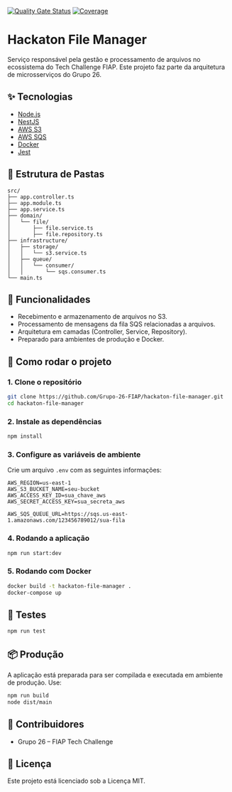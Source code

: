 
[![Quality Gate Status](https://sonarcloud.io/api/project_badges/measure?project=Grupo-26-FIAP_hackaton-file-manager&metric=alert_status)](https://sonarcloud.io/summary/new_code?id=Grupo-26-FIAP_hackaton-file-manager)
[![Coverage](https://sonarcloud.io/api/project_badges/measure?project=Grupo-26-FIAP_hackaton-file-manager&metric=coverage)](https://sonarcloud.io/summary/new_code?id=Grupo-26-FIAP_hackaton-file-manager)

# Hackaton File Manager

Serviço responsável pela gestão e processamento de arquivos no ecossistema do Tech Challenge FIAP. Este projeto faz parte da arquitetura de microsserviços do Grupo 26.

## ✨ Tecnologias

- [Node.js](https://nodejs.org/)
- [NestJS](https://nestjs.com/)
- [AWS S3](https://aws.amazon.com/s3/)
- [AWS SQS](https://aws.amazon.com/pt/sqs/)
- [Docker](https://www.docker.com/)
- [Jest](https://jestjs.io/)

## 📁 Estrutura de Pastas

```
src/
├── app.controller.ts
├── app.module.ts
├── app.service.ts
├── domain/
│   └── file/
│       ├── file.service.ts
│       ├── file.repository.ts
├── infrastructure/
│   ├── storage/
│   │   └── s3.service.ts
│   ├── queue/
│   │   └── consumer/
│   │       └── sqs.consumer.ts
└── main.ts
```

## 🚀 Funcionalidades

- Recebimento e armazenamento de arquivos no S3.
- Processamento de mensagens da fila SQS relacionadas a arquivos.
- Arquitetura em camadas (Controller, Service, Repository).
- Preparado para ambientes de produção e Docker.

## 🔧 Como rodar o projeto

### 1. Clone o repositório

```bash
git clone https://github.com/Grupo-26-FIAP/hackaton-file-manager.git
cd hackaton-file-manager
```

### 2. Instale as dependências

```bash
npm install
```

### 3. Configure as variáveis de ambiente

Crie um arquivo `.env` com as seguintes informações:

```env
AWS_REGION=us-east-1
AWS_S3_BUCKET_NAME=seu-bucket
AWS_ACCESS_KEY_ID=sua_chave_aws
AWS_SECRET_ACCESS_KEY=sua_secreta_aws

AWS_SQS_QUEUE_URL=https://sqs.us-east-1.amazonaws.com/123456789012/sua-fila
```

### 4. Rodando a aplicação

```bash
npm run start:dev
```

### 5. Rodando com Docker

```bash
docker build -t hackaton-file-manager .
docker-compose up
```

## 🧪 Testes

```bash
npm run test
```

## 📦 Produção

A aplicação está preparada para ser compilada e executada em ambiente de produção. Use:

```bash
npm run build
node dist/main
```

## 👥 Contribuidores

- Grupo 26 – FIAP Tech Challenge

## 📄 Licença

Este projeto está licenciado sob a Licença MIT.
